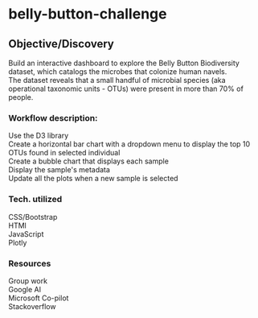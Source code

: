 # belly-button-challenge

## Objective/Discovery
Build an interactive dashboard to explore the Belly Button Biodiversity dataset, which catalogs the microbes that colonize human navels.\
The dataset reveals that a small handful of microbial species (aka operational taxonomic units - OTUs) were present in more than 70% of people.

### Workflow description:
Use the D3 library\
Create a horizontal bar chart with a dropdown menu to display the top 10 OTUs found in selected individual\
Create a bubble chart that displays each sample\
Display the sample's metadata\
Update all the plots when a new sample is selected

### Tech. utilized
CSS/Bootstrap\
HTMl\
JavaScript\
Plotly

### Resources
Group work\
Google AI\
Microsoft Co-pilot\
Stackoverflow
